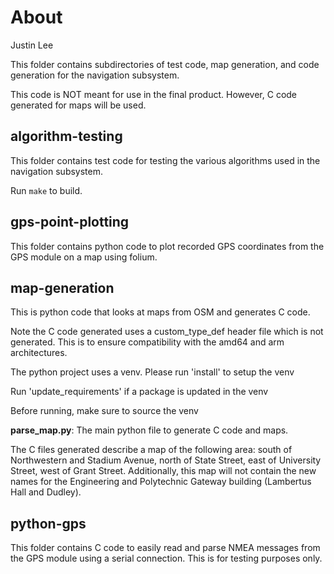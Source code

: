 # About
Justin Lee

This folder contains subdirectories of test code, map generation, and code generation for the navigation subsystem.

This code is NOT meant for use in the final product.
However, C code generated for maps will be used.

## algorithm-testing

This folder contains test code for testing the various algorithms used in the navigation subsystem.

Run `make` to build.

## gps-point-plotting

This folder contains python code to plot recorded GPS coordinates from the GPS module on a map using folium.

## map-generation
This is python code that looks at maps from OSM and generates C code.

Note the C code generated uses a custom_type_def header file which is not generated. This is to ensure compatibility with the amd64 and arm architectures.

The python project uses a venv.
Please run 'install' to setup the venv

Run 'update_requirements' if a package is updated in the venv

Before running, make sure to source the venv

**parse_map.py**: The main python file to generate C code and maps.

The C files generated describe a map of the following area:
    south of Northwestern and Stadium Avenue,
    north of State Street,
    east of University Street,
    west of Grant Street.
Additionally, this map will not contain the new names for the Engineering and Polytechnic Gateway building (Lambertus Hall and Dudley).


## python-gps

This folder contains C code to easily read and parse NMEA messages from the GPS module using a serial connection. This is for testing purposes only.

